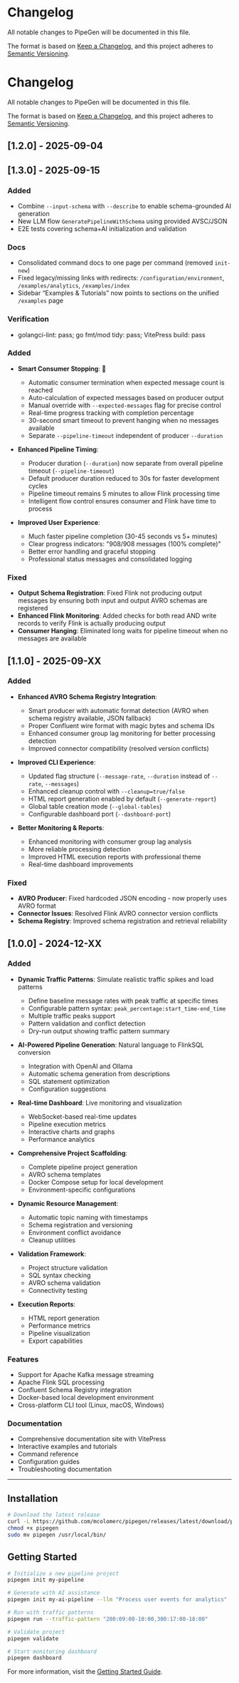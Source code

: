 # Changelog

All notable changes to PipeGen will be documented in this file.

The format is based on [Keep a Changelog](https://keepachangelog.com/en/1.0.0/),
and this project adheres to [Semantic Versioning](https://semver.org/spec/v2.0.0.html).

# Changelog

All notable changes to PipeGen will be documented in this file.

The format is based on [Keep a Changelog](https://keepachangelog.com/en/1.0.0/),
and this project adheres to [Semantic Versioning](https://semver.org/spec/v2.0.0.html).

## [1.2.0] - 2025-09-04

## [1.3.0] - 2025-09-15

### Added
- Combine `--input-schema` with `--describe` to enable schema-grounded AI generation
- New LLM flow `GeneratePipelineWithSchema` using provided AVSC/JSON
- E2E tests covering schema+AI initialization and validation

### Docs
- Consolidated command docs to one page per command (removed `init-new`)
- Fixed legacy/missing links with redirects: `/configuration/environment`, `/examples/analytics`, `/examples/index`
- Sidebar “Examples & Tutorials” now points to sections on the unified `/examples` page

### Verification
- golangci-lint: pass; go fmt/mod tidy: pass; VitePress build: pass

### Added
- **Smart Consumer Stopping**: 🎯
  - Automatic consumer termination when expected message count is reached
  - Auto-calculation of expected messages based on producer output
  - Manual override with `--expected-messages` flag for precise control
  - Real-time progress tracking with completion percentage
  - 30-second smart timeout to prevent hanging when no messages available
  - Separate `--pipeline-timeout` independent of producer `--duration`

- **Enhanced Pipeline Timing**:
  - Producer duration (`--duration`) now separate from overall pipeline timeout (`--pipeline-timeout`)
  - Default producer duration reduced to 30s for faster development cycles
  - Pipeline timeout remains 5 minutes to allow Flink processing time
  - Intelligent flow control ensures consumer and Flink have time to process

- **Improved User Experience**:
  - Much faster pipeline completion (30-45 seconds vs 5+ minutes)
  - Clear progress indicators: "908/908 messages (100% complete)"
  - Better error handling and graceful stopping
  - Professional status messages and consolidated logging

### Fixed
- **Output Schema Registration**: Fixed Flink not producing output messages by ensuring both input and output AVRO schemas are registered
- **Enhanced Flink Monitoring**: Added checks for both read AND write records to verify Flink is actually producing output
- **Consumer Hanging**: Eliminated long waits for pipeline timeout when no messages are available

## [1.1.0] - 2025-09-XX

### Added
- **Enhanced AVRO Schema Registry Integration**:
  - Smart producer with automatic format detection (AVRO when schema registry available, JSON fallback)
  - Proper Confluent wire format with magic bytes and schema IDs
  - Enhanced consumer group lag monitoring for better processing detection
  - Improved connector compatibility (resolved version conflicts)

- **Improved CLI Experience**:
  - Updated flag structure (`--message-rate`, `--duration` instead of `--rate`, `--messages`)
  - Enhanced cleanup control with `--cleanup=true/false`
  - HTML report generation enabled by default (`--generate-report`)
  - Global table creation mode (`--global-tables`)
  - Configurable dashboard port (`--dashboard-port`)

- **Better Monitoring & Reports**:
  - Enhanced monitoring with consumer group lag analysis
  - More reliable processing detection
  - Improved HTML execution reports with professional theme
  - Real-time dashboard improvements

### Fixed
- **AVRO Producer**: Fixed hardcoded JSON encoding - now properly uses AVRO format
- **Connector Issues**: Resolved Flink AVRO connector version conflicts
- **Schema Registry**: Improved schema registration and retrieval reliability

## [1.0.0] - 2024-12-XX

### Added
- **Dynamic Traffic Patterns**: Simulate realistic traffic spikes and load patterns
  - Define baseline message rates with peak traffic at specific times
  - Configurable pattern syntax: `peak_percentage:start_time-end_time`
  - Multiple traffic peaks support
  - Pattern validation and conflict detection
  - Dry-run output showing traffic pattern summary

- **AI-Powered Pipeline Generation**: Natural language to FlinkSQL conversion
  - Integration with OpenAI and Ollama
  - Automatic schema generation from descriptions
  - SQL statement optimization
  - Configuration suggestions

- **Real-time Dashboard**: Live monitoring and visualization
  - WebSocket-based real-time updates  
  - Pipeline execution metrics
  - Interactive charts and graphs
  - Performance analytics

- **Comprehensive Project Scaffolding**:
  - Complete pipeline project generation
  - AVRO schema templates
  - Docker Compose setup for local development
  - Environment-specific configurations

- **Dynamic Resource Management**:
  - Automatic topic naming with timestamps
  - Schema registration and versioning
  - Environment conflict avoidance
  - Cleanup utilities

- **Validation Framework**:
  - Project structure validation
  - SQL syntax checking
  - AVRO schema validation
  - Connectivity testing

- **Execution Reports**:
  - HTML report generation
  - Performance metrics
  - Pipeline visualization
  - Export capabilities

### Features
- Support for Apache Kafka message streaming
- Apache Flink SQL processing
- Confluent Schema Registry integration
- Docker-based local development environment
- Cross-platform CLI tool (Linux, macOS, Windows)

### Documentation
- Comprehensive documentation site with VitePress
- Interactive examples and tutorials
- Command reference
- Configuration guides
- Troubleshooting documentation

---

## Installation

```bash
# Download the latest release
curl -L https://github.com/mcolomerc/pipegen/releases/latest/download/pipegen-linux -o pipegen
chmod +x pipegen
sudo mv pipegen /usr/local/bin/
```

## Getting Started

```bash
# Initialize a new pipeline project
pipegen init my-pipeline

# Generate with AI assistance
pipegen init my-ai-pipeline --llm "Process user events for analytics"

# Run with traffic patterns
pipegen run --traffic-pattern "200:09:00-10:00,300:17:00-18:00"

# Validate project
pipegen validate

# Start monitoring dashboard
pipegen dashboard
```

For more information, visit the [Getting Started Guide](/getting-started).

